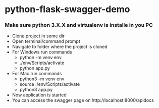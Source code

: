 # python-flask-swagger-demo

### Make sure python 3.X.X and virtualenv is installe in you PC

* Clone project in some dir
* Open terminal/command prompt
* Navigate to folder where the project is cloned
* For Windows run commands
  * python -m venv env
  * ./env/Scripts/activate
  * python app.py
* For Mac run commands
  * python3 -m venv env
  * source ./env/Scripts/activate
  * python3 app.py
* Now application is started 
* You can access the swagger page on http://localhost:8000/apidocs 
